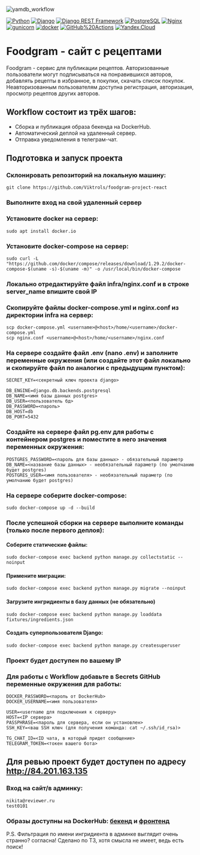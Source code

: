 ![yamdb_workflow](https://github.com/Viktrols/foodgram-project-react/actions/workflows/backend.yml/badge.svg?branch=master)


[![Python](https://img.shields.io/badge/-Python-464646?style=flat-square&logo=Python)](https://www.python.org/)
[![Django](https://img.shields.io/badge/-Django-464646?style=flat-square&logo=Django)](https://www.djangoproject.com/)
[![Django REST Framework](https://img.shields.io/badge/-Django%20REST%20Framework-464646?style=flat-square&logo=Django%20REST%20Framework)](https://www.django-rest-framework.org/)
[![PostgreSQL](https://img.shields.io/badge/-PostgreSQL-464646?style=flat-square&logo=PostgreSQL)](https://www.postgresql.org/)
[![Nginx](https://img.shields.io/badge/-NGINX-464646?style=flat-square&logo=NGINX)](https://nginx.org/ru/)
[![gunicorn](https://img.shields.io/badge/-gunicorn-464646?style=flat-square&logo=gunicorn)](https://gunicorn.org/)
[![docker](https://img.shields.io/badge/-Docker-464646?style=flat-square&logo=docker)](https://www.docker.com/)
[![GitHub%20Actions](https://img.shields.io/badge/-GitHub%20Actions-464646?style=flat-square&logo=GitHub%20actions)](https://github.com/features/actions)
[![Yandex.Cloud](https://img.shields.io/badge/-Yandex.Cloud-464646?style=flat-square&logo=Yandex.Cloud)](https://cloud.yandex.ru/)


# Foodgram - сайт с рецептами
Foodgram - сервис для публикации рецептов. Авторизованные пользователи могут подписываться на понравившихся авторов, добавлять рецепты в избранное, в покупки, скачать список покупок.
Неавторизованным пользователям доступна регистрация, авторизация, просмотр рецептов других авторов.

## Workflow состоит из трёх шагов:
- Сборка и публикация образа бекенда на DockerHub.
- Автоматический деплой на удаленный сервер.
- Отправка уведомления в телеграм-чат.

## Подготовка и запуск проекта
### Склонировать репозиторий на локальную машину:
```
git clone https://github.com/Viktrols/foodgram-project-react
```
### Выполните вход на свой удаленный сервер

### Установите docker на сервер:
```
sudo apt install docker.io 
```
### Установите docker-compose на сервер:
```
sudo curl -L "https://github.com/docker/compose/releases/download/1.29.2/docker-compose-$(uname -s)-$(uname -m)" -o /usr/local/bin/docker-compose
```
### Локально отредактируйте файл infra/nginx.conf и в строке server_name впишите свой IP
### Скопируйте файлы docker-compose.yml и nginx.conf из директории infra на сервер:
```
scp docker-compose.yml <username>@<host>/home/<username>/docker-compose.yml
scp nginx.conf <username>@<host>/home/<username>/nginx.conf
```
### На сервере создайте файл .env (nano .env) и заполните переменные окружения (или создайте этот файл локально и скопируйте файл по аналогии с предыдущим пунктом):
```
SECRET_KEY=<секретный ключ проекта django>

DB_ENGINE=django.db.backends.postgresql
DB_NAME=<имя базы данных postgres>
DB_USER=<пользователь бд>
DB_PASSWORD=<пароль>
DB_HOST=db
DB_PORT=5432

```
### Создайте на сервере файл pg.env для работы с контейнером postgres и поместите в него значения переменных окружения:
```
POSTGRES_PASSWORD=<пароль для базы данных> - обязательный параметр
DB_NAME=<название базы данных> - необязательный параметр (по умолчанию будет postgres)
POSTGRES_USER=<имя пользователя> - необязательный параметр (по умолчанию будет postgres)
```
### На сервере соберите docker-compose:
```
sudo docker-compose up -d --build
```
### После успешной сборки на сервере выполните команды (только после первого деплоя):
#### Соберите статические файлы:
```
sudo docker-compose exec backend python manage.py collectstatic --noinput
```
#### Применитe миграции:
```
sudo docker-compose exec backend python manage.py migrate --noinput
```
#### Загрузите ингридиенты в базу данных (не обязательно)
```
sudo docker-compose exec backend python manage.py loaddata fixtures/ingredients.json
```
#### Создать суперпользователя Django:
```
sudo docker-compose exec backend python manage.py createsuperuser
```
### Проект будет доступен по вашему IP
### Для работы с Workflow добавьте в Secrets GitHub переменные окружения для работы:
```
DOCKER_PASSWORD=<пароль от DockerHub>
DOCKER_USERNAME=<имя пользователя>

USER=<username для подключения к серверу>
HOST=<IP сервера>
PASSPHRASE=<пароль для сервера, если он установлен>
SSH_KEY=<ваш SSH ключ (для получения команда: cat ~/.ssh/id_rsa)>

TG_CHAT_ID=<ID чата, в который придет сообщение>
TELEGRAM_TOKEN=<токен вашего бота>
```

## Для ревью проект будет доступен по адресу http://84.201.163.135
### Вход на сайт/в админку:
```
nikita@reviewer.ru
test0101
```
### Образы доступны на DockerHub: [бекенд](https://hub.docker.com/repository/docker/viktrols/foodgram) и [фронтенд](https://hub.docker.com/repository/docker/viktrols/foodgram-frontend)
P.S. Фильтрация по имени ингридиента в админке выглядит очень странно? согласна! Сделано по ТЗ, хотя смысла не имеет, ведь есть поиск!

